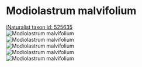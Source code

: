 
Modiolastrum malvifolium
========================
  
[iNaturalist taxon id: 525635](https://www.inaturalist.org/taxa/525635)  
![Modiolastrum malvifolium](https://inaturalist-open-data.s3.amazonaws.com/photos/241210169/medium.jpeg)  
![Modiolastrum malvifolium](https://inaturalist-open-data.s3.amazonaws.com/photos/241210204/medium.jpeg)  
![Modiolastrum malvifolium](https://inaturalist-open-data.s3.amazonaws.com/photos/240891239/medium.jpeg)  
![Modiolastrum malvifolium](https://inaturalist-open-data.s3.amazonaws.com/photos/240891157/medium.jpeg)  
![Modiolastrum malvifolium](https://inaturalist-open-data.s3.amazonaws.com/photos/240891310/medium.jpeg)